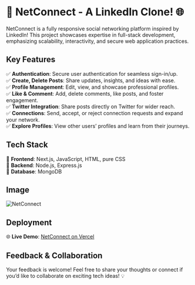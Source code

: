 # 🚀 NetConnect - A LinkedIn Clone! 🌐

NetConnect is a fully responsive social networking platform inspired by LinkedIn! This project showcases expertise in full-stack development, emphasizing scalability, interactivity, and secure web application practices.

## Key Features

✅ **Authentication**: Secure user authentication for seamless sign-in/up.  
✅ **Create, Delete Posts**: Share updates, insights, and ideas with ease.  
✅ **Profile Management**: Edit, view, and showcase professional profiles.  
✅ **Like & Comment**: Add, delete comments, like posts, and foster engagement.  
✅ **Twitter Integration**: Share posts directly on Twitter for wider reach.  
✅ **Connections**: Send, accept, or reject connection requests and expand your network.  
✅ **Explore Profiles**: View other users’ profiles and learn from their journeys.  

## Tech Stack

🔹 **Frontend**: Next.js, JavaScript, HTML, pure CSS  
🔹 **Backend**: Node.js, Express.js  
🔹 **Database**: MongoDB 

## Image 
![NetConnect](https://github.com/user-attachments/assets/429d22bd-c626-4141-ac43-1687de243ead)

## Deployment

🌐 **Live Demo**: [NetConnect on Vercel](https://net-connect.vercel.app/)  


## Feedback & Collaboration

Your feedback is welcome! Feel free to share your thoughts or connect if you’d like to collaborate on exciting tech ideas! 💡
